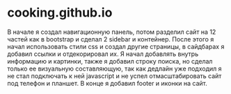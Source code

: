 # cooking.github.io
В начале я создал навигационную панель, потом разделил сайт на 12 частей как в bootstrap и сделал 2 sidebar и контейнер. После этого я начал использовать стили css и создал другие страницы, в сайдбарах я добавил ссылки и отдекорировал их. Я начал добавлять внутрь информацию и картинки, также я добавил строку поиска, но сделал только ее визуальную составляющую, так как дедлайн уже подходил я не стал подключать к ней javascript и не успел отмасштабировать сайт под телефон и планшет. В конце я добавил footer и иконки на сайт.
